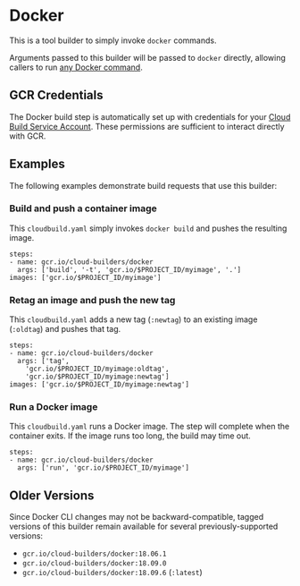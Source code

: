 # Docker

This is a tool builder to simply invoke `docker` commands.

Arguments passed to this builder will be passed to `docker` directly, allowing
callers to run
[any Docker command](https://docs.docker.com/engine/reference/commandline/).

## GCR Credentials

The Docker build step is automatically set up with credentials for your
[Cloud Build Service Account](https://cloud.google.com/cloud-build/docs/permissions).
These permissions are sufficient to interact directly with GCR.

## Examples

The following examples demonstrate build requests that use this builder:

### Build and push a container image

This `cloudbuild.yaml` simply invokes `docker build` and pushes the resulting
image.

```
steps:
- name: gcr.io/cloud-builders/docker
  args: ['build', '-t', 'gcr.io/$PROJECT_ID/myimage', '.']
images: ['gcr.io/$PROJECT_ID/myimage']
```

### Retag an image and push the new tag

This `cloudbuild.yaml` adds a new tag (`:newtag`) to an existing image
(`:oldtag`) and pushes that tag.

```
steps:
- name: gcr.io/cloud-builders/docker
  args: ['tag',
    'gcr.io/$PROJECT_ID/myimage:oldtag',
    'gcr.io/$PROJECT_ID/myimage:newtag']
images: ['gcr.io/$PROJECT_ID/myimage:newtag']
```

### Run a Docker image

This `cloudbuild.yaml` runs a Docker image. The step will complete when the
container exits. If the image runs too long, the build may time out.

```
steps:
- name: gcr.io/cloud-builders/docker
  args: ['run', 'gcr.io/$PROJECT_ID/myimage']
```

## Older Versions

Since Docker CLI changes may not be backward-compatible, tagged versions
of this builder remain available for several previously-supported versions:

*   `gcr.io/cloud-builders/docker:18.06.1`
*   `gcr.io/cloud-builders/docker:18.09.0`
*   `gcr.io/cloud-builders/docker:18.09.6` (`:latest`)

